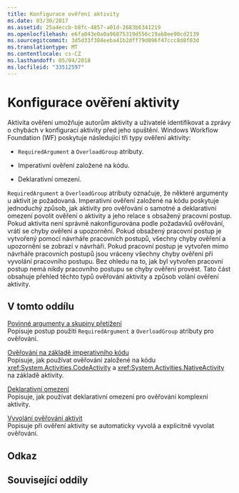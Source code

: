 ```yaml
---
title: Konfigurace ověření aktivity
ms.date: 03/30/2017
ms.assetid: 25a4eccb-b8fc-4857-a01d-2683b6341219
ms.openlocfilehash: e6fa043e0a0a96875319d556c19ab8ee90cd2139
ms.sourcegitcommit: 3d5d33f384eeba41b2dff79d096f47ccc8d8f03d
ms.translationtype: MT
ms.contentlocale: cs-CZ
ms.lasthandoff: 05/04/2018
ms.locfileid: "33512597"
---
```

# <a name="configuring-activity-validation"></a>Konfigurace ověření aktivity
Aktivita ověření umožňuje autorům aktivity a uživatelé identifikovat a zprávy o chybách v konfiguraci aktivity před jeho spuštění. Windows Workflow Foundation (WF) poskytuje následující tři typy ověření aktivity:  
  
-   `RequiredArgument` a `OverloadGroup` atributy.  
  
-   Imperativní ověření založené na kódu.  
  
-   Deklarativní omezení.  
  
 `RequiredArgument` a `OverloadGroup` atributy označuje, že některé argumenty u aktivit je požadovaná. Imperativní ověření založené na kódu poskytuje jednoduchý způsob, jak aktivity pro ověřování o samotné a deklarativní omezení povolit ověření o aktivity a jeho relace s obsažený pracovní postup. Pokud aktivita není správně nakonfigurována podle požadavků ověřování, vrátí se chyby ověření a upozornění. Pokud obsažený pracovní postup je vytvořený pomocí návrháře pracovních postupů, všechny chyby ověření a upozornění se zobrazí v návrháři. Pokud pracovní postup je vytvořen mimo návrháře pracovních postupů jsou vráceny všechny chyby ověření při vyvolání pracovního postupu. Bez ohledu na to, jak byl vytvořen pracovní postup nemá nikdy pracovního postupu se chyby ověření provést. Tato část obsahuje přehled těchto typů ověřování aktivity a způsob volání ověření aktivity.  
  
## <a name="in-this-section"></a>V tomto oddílu  
 [Povinné argumenty a skupiny přetížení](../../../docs/framework/windows-workflow-foundation/required-arguments-and-overload-groups.md)  
 Popisuje postup použití `RequiredArgument` a `OverloadGroup` atributy pro ověřování.  
  
 [Ověřování na základě imperativního kódu](../../../docs/framework/windows-workflow-foundation/imperative-code-based-validation.md)  
 Popisuje, jak používat ověřování založené na kódu <xref:System.Activities.CodeActivity> a <xref:System.Activities.NativeActivity> na základě aktivity.  
  
 [Deklarativní omezení](../../../docs/framework/windows-workflow-foundation/declarative-constraints.md)  
 Popisuje, jak používat deklarativní omezení pro ověřování komplexní aktivity.  
  
 [Vyvolání ověřování aktivit](../../../docs/framework/windows-workflow-foundation/invoking-activity-validation.md)  
 Popisuje při ověření aktivity se automaticky vyvolá a explicitně vyvolat ověřování.  
  
## <a name="reference"></a>Odkaz  
  
## <a name="related-sections"></a>Související oddíly
